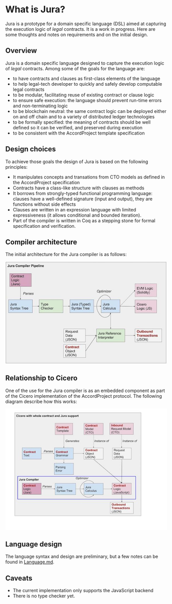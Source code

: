 # What is Jura?

Jura is a prototype for a domain specific language (DSL) aimed at
capturing the execution logic of _legal_ contracts. It is a work in
progress. Here are some thoughts and notes on requirements and on the
initial design.

## Overview

Jura is a domain specific language designed to capture the execution logic of _legal_ contracts. Among some of the goals for the language are:
- to have contracts and clauses as first-class elements of the language
- to help legal-tech developer to quickly and safely develop computable legal contracts
- to be modular, facilitating reuse of existing contract or clause logic
- to ensure safe execution: the language should prevent run-time errors and non-terminating logic
- to be blockchain neutral: the same contract logic can be deployed either on and off chain and to a variety of distributed ledger technologies
- to be formally specified: the meaning of contracts should be well defined so it can be verified, and preserved during execution
- to be consistent with the AccordProject template specification

## Design choices

To achieve those goals the design of Jura is based on the following principles:
- It manipulates concepts and transations from CTO models as defined in the AccordProject specification
- Contracts have a class-like structure with clauses as methods
- It borrows from strongly-typed functional programming language: clauses have a well-defined signature (input and output), they are functions without side effects
- Clauses are written in an expression language with limited expressiveness (it allows conditional and bounded iteration).
- Part of the compiler is written in Coq as a stepping stone for formal specification and verification.

## Compiler architecture

The initial architecture for the Jura compiler is as follows:

![alt text](./compilerstack.jpg "Jura Compiler")

## Relationship to Cicero

One of the use for the Jura compiler is as an embedded component as part of the Cicero implementation of the AccordProject protocol. The following diagram describe how this works:

![alt text](./ciceroembed.jpg "Jura inside Cicero")

## Language design

The language syntax and design are preliminary, but a few notes can be
found in [Language.md](Language.md).

## Caveats

- The current implementation only supports the JavaScript backend
- There is no type checker yet.

